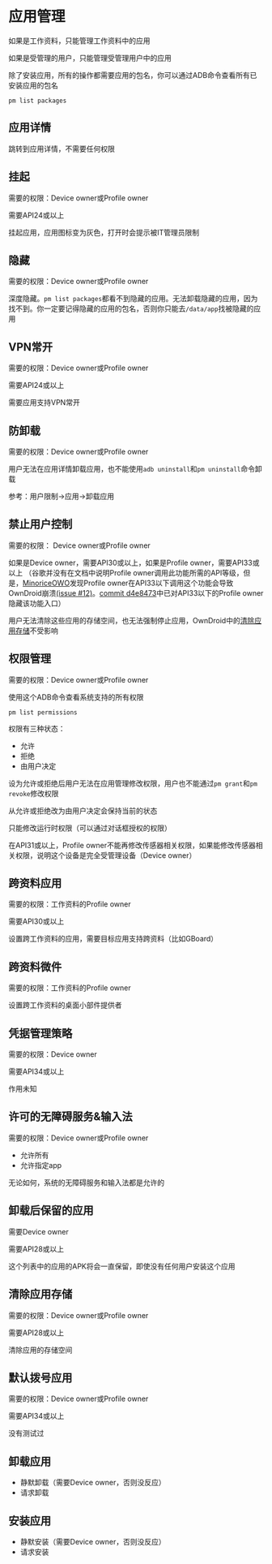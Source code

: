 # 应用管理

如果是工作资料，只能管理工作资料中的应用

如果是受管理的用户，只能管理受管理用户中的应用

除了安装应用，所有的操作都需要应用的包名，你可以通过ADB命令查看所有已安装应用的包名

```shell
pm list packages
```

## 应用详情

跳转到应用详情，不需要任何权限

## 挂起

需要的权限：Device owner或Profile owner

需要API24或以上

挂起应用，应用图标变为灰色，打开时会提示被IT管理员限制

## 隐藏

需要的权限：Device owner或Profile owner

深度隐藏。`pm list packages`都看不到隐藏的应用。无法卸载隐藏的应用，因为找不到。你一定要记得隐藏的应用的包名，否则你只能去`/data/app`找被隐藏的应用

## VPN常开

需要的权限：Device owner或Profile owner

需要API24或以上

需要应用支持VPN常开

## 防卸载

需要的权限：Device owner或Profile owner

用户无法在应用详情卸载应用，也不能使用`adb uninstall`和`pm uninstall`命令卸载

参考：用户限制->应用->卸载应用

## 禁止用户控制

需要的权限： Device owner或Profile owner

如果是Device owner，需要API30或以上，如果是Profile owner，需要API33或以上
（谷歌并没有在文档中说明Profile owner调用此功能所需的API等级，但是，[MinoriceOWO](https://github.com/MinoriceOwO)发现Profile owner在API33以下调用这个功能会导致OwnDroid崩溃[(issue #12)](https://github.com/BinTianqi/OwnDroid/issues/12)。[commit d4e8473](https://github.com/BinTianqi/OwnDroid/commit/d4e8473218a6d91bf3608133061f8e636e48cdbb)中已对API33以下的Profile owner隐藏该功能入口）

用户无法清除这些应用的存储空间，也无法强制停止应用，OwnDroid中的[清除应用存储](#清除应用存储)不受影响

## 权限管理

需要的权限：Device owner或Profile owner

使用这个ADB命令查看系统支持的所有权限

```shell
pm list permissions
```

权限有三种状态：

- 允许
- 拒绝
- 由用户决定

设为允许或拒绝后用户无法在应用管理修改权限，用户也不能通过`pm grant`和`pm revoke`修改权限

从允许或拒绝改为由用户决定会保持当前的状态

只能修改运行时权限（可以通过对话框授权的权限）

在API31或以上，Profile owner不能再修改传感器相关权限，如果能修改传感器相关权限，说明这个设备是完全受管理设备（Device owner）

## 跨资料应用

需要的权限：工作资料的Profile owner

需要API30或以上

设置跨工作资料的应用，需要目标应用支持跨资料（比如GBoard）

## 跨资料微件

需要的权限：工作资料的Profile owner

设置跨工作资料的桌面小部件提供者

## 凭据管理策略

需要的权限：Device owner

需要API34或以上

作用未知

## 许可的无障碍服务&输入法

需要的权限：Device owner或Profile owner

- 允许所有
- 允许指定app

无论如何，系统的无障碍服务和输入法都是允许的

## 卸载后保留的应用

需要Device owner

需要API28或以上

这个列表中的应用的APK将会一直保留，即使没有任何用户安装这个应用

## 清除应用存储

需要的权限：Device owner或Profile owner

需要API28或以上

清除应用的存储空间

## 默认拨号应用

需要的权限：Device owner或Profile owner

需要API34或以上

没有测试过

## 卸载应用

- 静默卸载（需要Device owner，否则没反应）
- 请求卸载

## 安装应用

- 静默安装（需要Device owner，否则没反应）
- 请求安装

